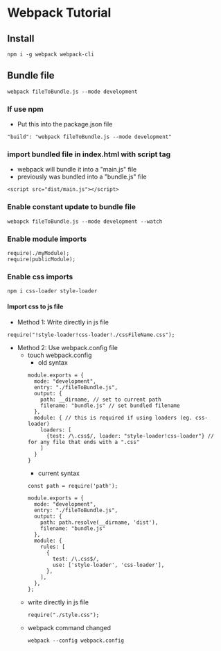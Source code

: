 # Webpack Tutorial
## Install
```
npm i -g webpack webpack-cli
```
## Bundle file
```
webpack fileToBundle.js --mode development
```
### If use npm
* Put this into the package.json file
```
"build": "webpack fileToBundle.js --mode development"
```
### import bundled file in index.html with script tag
* webpack will bundle it into a "main.js" file
* previously was bundled into a "bundle.js" file
```
<script src="dist/main.js"></script>
```
### Enable constant update to bundle file
```
webapck fileToBundle.js --mode development --watch
```
### Enable module imports
```
require(./myModule);
require(publicModule);
```
### Enable css imports
```
npm i css-loader style-loader
```
#### Import css to js file
* Method 1: Write directly in js file
```
require("!style-loader!css-loader!./cssFileName.css");
```
* Method 2: Use webpack.config file
  * touch webpack.config
      * old syntax
      ```
      module.exports = {
        mode: "development",
        entry: "./fileToBundle.js",
        output: {
          path: __dirname, // set to current path
          filename: "bundle.js" // set bundled filename
        },
        module: { // this is required if using loaders (eg. css-loader)
          loaders: [
            {test: /\.css$/, loader: "style-loader!css-loader"} // for any file that ends with a ".css"
          ]
        }
      }
      ```
      * current syntax
      ```
      const path = require('path');

      module.exports = {
        mode: "development",
        entry: "./fileToBundle.js",
        output: {
          path: path.resolve(__dirname, 'dist'),
          filename: "bundle.js"
        },
        module: {
          rules: [
            {
              test: /\.css$/,
              use: ['style-loader', 'css-loader'],
            },
          ],
        },
      };
      ```
  * write directly in js file
      ```
      require("./style.css");
      ```
  * webpack command changed
      ```
      webpack --config webpack.config
      ```
